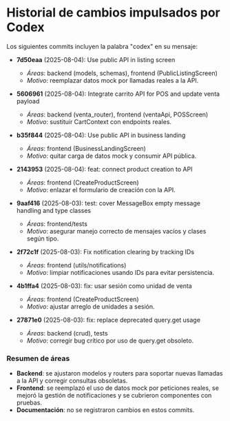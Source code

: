 # Historial de cambios impulsados por Codex

Los siguientes commits incluyen la palabra "codex" en su mensaje:

- **7d50eaa** (2025-08-04): Use public API in listing screen  
  - *Áreas*: backend (models, schemas), frontend (PublicListingScreen)  
  - *Motivo*: reemplazar datos mock por llamadas reales a la API.

- **5606961** (2025-08-04): Integrate carrito API for POS and update venta payload  
  - *Áreas*: backend (venta_router), frontend (ventaApi, POSScreen)  
  - *Motivo*: sustituir CartContext con endpoints reales.

- **b35f844** (2025-08-04): Use public API in business landing  
  - *Áreas*: frontend (BusinessLandingScreen)  
  - *Motivo*: quitar carga de datos mock y consumir API pública.

- **2143953** (2025-08-04): feat: connect product creation to API  
  - *Áreas*: frontend (CreateProductScreen)  
  - *Motivo*: enlazar el formulario de creación con la API.

- **9aaf416** (2025-08-03): test: cover MessageBox empty message handling and type classes  
  - *Áreas*: frontend/tests  
  - *Motivo*: asegurar manejo correcto de mensajes vacíos y clases según tipo.

- **2f72c1f** (2025-08-03): Fix notification clearing by tracking IDs  
  - *Áreas*: frontend (utils/notifications)  
  - *Motivo*: limpiar notificaciones usando IDs para evitar persistencia.

- **4b1ffa4** (2025-08-03): fix: usar sesión como unidad de venta  
  - *Áreas*: frontend (CreateProductScreen)  
  - *Motivo*: ajustar arreglo de unidades a sesión.

- **27871e0** (2025-08-03): fix: replace deprecated query.get usage  
  - *Áreas*: backend (crud), tests  
  - *Motivo*: corregir bug crítico por uso de query.get obsoleto.

### Resumen de áreas
- **Backend**: se ajustaron modelos y routers para soportar nuevas llamadas a la API y corregir consultas obsoletas.
- **Frontend**: se reemplazó el uso de datos mock por peticiones reales, se mejoró la gestión de notificaciones y se cubrieron componentes con pruebas.
- **Documentación**: no se registraron cambios en estos commits.

